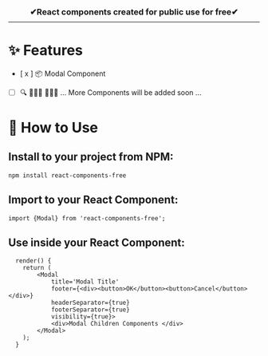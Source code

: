 <h3 align=center style="padding-bottom:10px;border-bottom: 1px solid;">✔React components created for public use for free✔</h3>

# ✨ Features
- [ x ] 📦 Modal Component
- [ ]   🔍 👨🏻‍💻 👨🏻‍💻 ... More Components will be added soon ...

# 🤘 How to Use
## Install to your project from NPM:

```
npm install react-components-free
```
## Import to your React Component:

```
import {Modal} from 'react-components-free';
```

## Use inside your React Component:

```
  render() {
    return (
        <Modal
            title='Modal Title'
            footer={<div><button>OK</button><button>Cancel</button></div>}
            headerSeparator={true}
            footerSeparator={true}
            visibility={true}>
            <div>Modal Children Components </div>
        </Modal>
    );
  }
```
